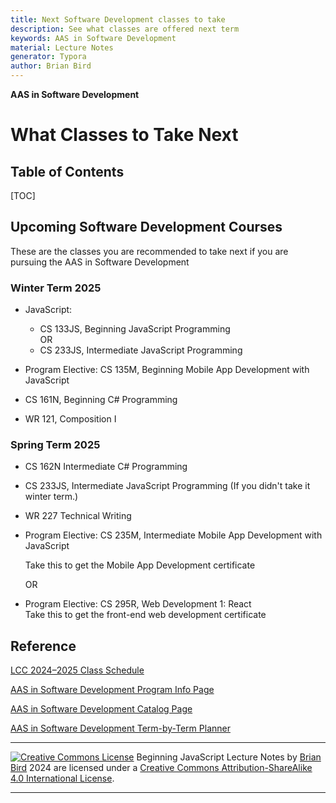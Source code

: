 ```yaml
---
title: Next Software Development classes to take
description: See what classes are offered next term
keywords: AAS in Software Development
material: Lecture Notes
generator: Typora
author: Brian Bird
---
```


**AAS in Software Development**

<h1>What Classes to Take Next</h1>




<h2>Table of Contents</h2>

[TOC]

## Upcoming Software Development Courses

These are the classes you are recommended to take next if you are pursuing the AAS in Software Development 

### Winter Term 2025

- JavaScript:
  - CS 133JS, Beginning JavaScript Programming  
       OR  
  - CS 233JS, Intermediate JavaScript Programming 

- Program Elective: CS 135M, Beginning Mobile App Development with JavaScript  

- CS 161N, Beginning C# Programming

- WR 121, Composition I

  

### Spring Term 2025

- CS 162N Intermediate C# Programming

- CS 233JS, Intermediate JavaScript Programming 
    (If you didn't take it winter term.)

- WR 227 Technical Writing

- Program Elective: CS 235M, Intermediate Mobile App Development with JavaScript  
    
  Take this to get the Mobile App Development certificate
  
  OR  
  
- Program Elective: CS 295R, Web Development 1: React  
  Take this to get the front-end web development certificate
  
  

## Reference

[LCC 2024&ndash;2025 Class Schedule](https://www.lanecc.edu/programs-academics/registration-schedules-and-academic-calendar/class-schedule)

[AAS in Software Development Program Info Page](https://www.lanecc.edu/programs-academics/areas-study/computer-science-and-information-technology/software-development)

[AAS in Software Development Catalog Page](https://lanecc.smartcatalogiq.com/2024-2025/lcc-catalog/programs-of-study/computer-information-technology/software-development-aas/)

[AAS in Software Development Term-by-Term Planner](https://docs.google.com/document/d/1F8CJY1M7A4J9uJtGRDFRyF-0j7l2AVe0vpPE5vcfHXE/edit?tab=t.0)

------

[![Creative Commons License](https://i.creativecommons.org/l/by-sa/4.0/88x31.png)](http://creativecommons.org/licenses/by-sa/4.0/) Beginning JavaScript Lecture Notes by [Brian Bird](https://profbird.online) <time>2024</time> are licensed under a [Creative Commons Attribution-ShareAlike 4.0 International License](http://creativecommons.org/licenses/by-sa/4.0/). 

------------